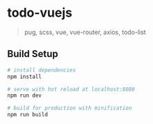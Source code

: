 # todo-vuejs

> pug, scss, vue, vue-router, axios, todo-list

## Build Setup

``` bash
# install dependencies
npm install

# serve with hot reload at localhost:8080
npm run dev

# build for production with minification
npm run build
```
